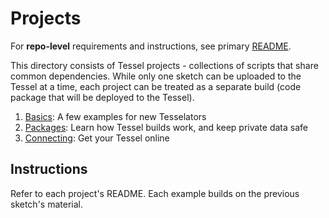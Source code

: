 # Projects
For **repo-level** requirements and instructions, see primary [README](../README.md).

This directory consists of Tessel projects - collections of scripts that share common dependencies. While only one sketch can be uploaded to the Tessel at a time, each project can be treated as a separate build (code package that will be deployed to the Tessel).

1. [Basics](./01_Basics/): A few examples for new Tesselators
2. [Packages](./02_Packages/): Learn how Tessel builds work, and keep private data safe
3. [Connecting](./03_Connecting/): Get your Tessel online

## Instructions
Refer to each project's README. Each example builds on the previous sketch's material.
